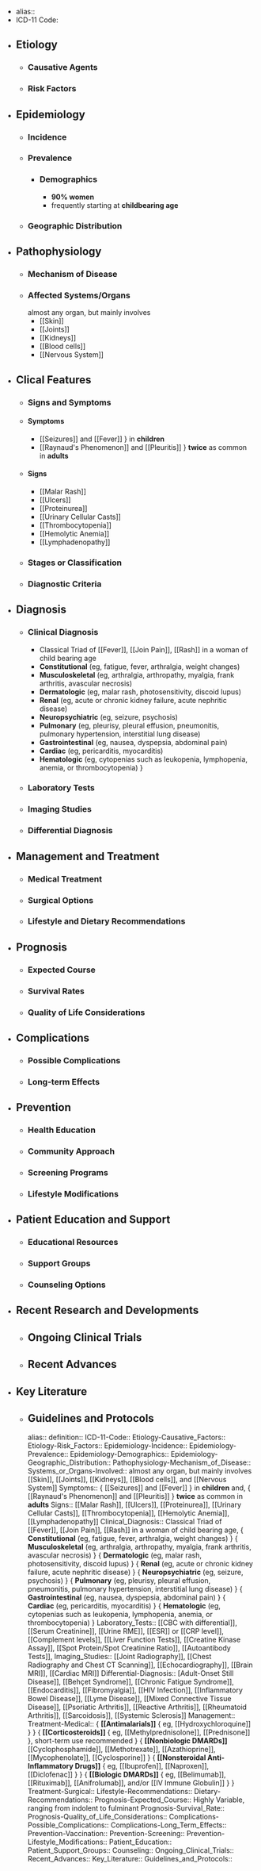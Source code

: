 - alias::
- ICD-11 Code:
- ## Etiology
	- ### Causative Agents
	- ### Risk Factors
- ## Epidemiology
	- ### Incidence
	- ### Prevalence
		- ### Demographics
			- **90% women**
			- frequently starting at **childbearing age**
	- ### Geographic Distribution
- ## Pathophysiology
	- ### Mechanism of Disease
	- ### Affected Systems/Organs
	  almost any organ, but mainly involves
		- [[Skin]]
		- [[Joints]]
		- [[Kidneys]]
		- [[Blood cells]]
		- [[Nervous System]]
- ## Clical Features
	- ### Signs and Symptoms
    - #### Symptoms
     	- [[Seizures]] and [[Fever]] } in **children**
      - [[Raynaud's Phenomenon]] and [[Pleuritis]] } **twice** as common in **adults**
    - #### Signs
      - [[Malar Rash]]
      - [[Ulcers]]
      - [[Proteinurea]]
      - [[Urinary Cellular Casts]]
      - [[Thrombocytopenia]]
      - [[Hemolytic Anemia]]
      - [[Lymphadenopathy]]
	- ### Stages or Classification
	- ### Diagnostic Criteria
- ## Diagnosis
	- ### Clinical Diagnosis
      - Classical Triad of [[Fever]], [[Join Pain]], [[Rash]] in a woman of child bearing age
      - **Constitutional** (eg, fatigue, fever, arthralgia, weight changes)
      - **Musculoskeletal** (eg, arthralgia, arthropathy, myalgia, frank arthritis, avascular necrosis)
      - **Dermatologic** (eg, malar rash, photosensitivity, discoid lupus)
      - **Renal** (eg, acute or chronic kidney failure, acute nephritic disease)
      - **Neuropsychiatric** (eg, seizure, psychosis)
      - **Pulmonary** (eg, pleurisy, pleural effusion, pneumonitis, pulmonary hypertension, interstitial lung disease)
      - **Gastrointestinal** (eg, nausea, dyspepsia, abdominal pain)
      - **Cardiac** (eg, pericarditis, myocarditis)
      - **Hematologic** (eg, cytopenias such as leukopenia, lymphopenia, anemia, or thrombocytopenia) }
	- ### Laboratory Tests
	- ### Imaging Studies
	- ### Differential Diagnosis
- ## Management and Treatment
	- ### Medical Treatment
	- ### Surgical Options
	- ### Lifestyle and Dietary Recommendations
- ## Prognosis
	- ### Expected Course
	- ### Survival Rates
	- ### Quality of Life Considerations
- ## Complications
	- ### Possible Complications
	- ### Long-term Effects
- ## Prevention
	- ### Health Education
	- ### Community Approach
	- ### Screening Programs
	- ### Lifestyle Modifications
- ## Patient Education and Support
	- ### Educational Resources
	- ### Support Groups
	- ### Counseling Options
- ## Recent Research and Developments
	- ## Ongoing Clinical Trials
	- ## Recent Advances
- ## Key Literature
	- ## Guidelines and Protocols
	  alias::
	  definition::
	  ICD-11-Code::
	  Etiology-Causative_Factors::
	  Etiology-Risk_Factors::
	  Epidemiology-Incidence::
	  Epidemiology-Prevalence::
	  Epidemiology-Demographics::
	  Epidemiology-Geographic_Distribution::
	  Pathophysiology-Mechanism_of_Disease::
	  Systems_or_Organs-Involved:: almost any organ, but mainly involves [[Skin]], [[Joints]], [[Kidneys]], [[Blood cells]], and [[Nervous System]]
	  Symptoms:: { [[Seizures]] and [[Fever]] } in **children** and, { [[Raynaud's Phenomenon]] and [[Pleuritis]] } **twice** as common in **adults**
	  Signs:: [[Malar Rash]], [[Ulcers]], [[Proteinurea]], [[Urinary Cellular Casts]], [[Thrombocytopenia]], [[Hemolytic Anemia]], [[Lymphadenopathy]]
	  Clinical_Diagnosis:: Classical Triad of [[Fever]], [[Join Pain]], [[Rash]] in a woman of child bearing age, { **Constitutional** (eg, fatigue, fever, arthralgia, weight changes) } { **Musculoskeletal** (eg, arthralgia, arthropathy, myalgia, frank arthritis, avascular necrosis) } { **Dermatologic** (eg, malar rash, photosensitivity, discoid lupus) } { **Renal** (eg, acute or chronic kidney failure, acute nephritic disease) } { **Neuropsychiatric** (eg, seizure, psychosis) } { **Pulmonary** (eg, pleurisy, pleural effusion, pneumonitis, pulmonary hypertension, interstitial lung disease) } { **Gastrointestinal** (eg, nausea, dyspepsia, abdominal pain) } { **Cardiac** (eg, pericarditis, myocarditis) } { **Hematologic** (eg, cytopenias such as leukopenia, lymphopenia, anemia, or thrombocytopenia) }
	  Laboratory_Tests:: [[CBC with differential]], [[Serum Creatinine]], [[Urine RME]], [[ESR]] or [[CRP level]], [[Complement levels]], [[Liver Function Tests]], [[Creatine Kinase Assay]], [[Spot Protein/Spot Creatinine Ratio]], [[Autoantibody Tests]],
	  Imaging_Studies:: [[Joint Radiography]], [[Chest Radiography and Chest CT Scanning]], [[Echocardiography]], [[Brain MRI]], [[Cardiac MRI]]
	  Differential-Diagnosis:: [Adult-Onset Still Disease]], [[Behçet Syndrome]], [[Chronic Fatigue Syndrome]], [[Endocarditis]], [[Fibromyalgia]], [[HIV Infection]], [[Inflammatory Bowel Disease]], [[Lyme Disease]], [[Mixed Connective Tissue Disease]], [[Psoriatic Arthritis]], [[Reactive Arthritis]], [[Rheumatoid Arthritis]], [[Sarcoidosis]], [[Systemic Sclerosis]]
	  Management::
	  Treatment-Medical:: { **[[Antimalarials]]** { eg, [[Hydroxychloroquine]] } }  { **[[Corticosteroids]]** { eg, [[Methylprednisolone]], [[Prednisone]] }, short-term use recommended }  { **[[Nonbiologic DMARDs]]** [[Cyclophosphamide]], [[Methotrexate]], [[Azathioprine]], [[Mycophenolate]], [[Cyclosporine]] }  { **[[Nonsteroidal Anti-Inflammatory Drugs]]** { eg, [[Ibuprofen]], [[Naproxen]], [[Diclofenac]] } }  { **[[Biologic DMARDs]]** { eg, [[Belimumab]], [[Rituximab]], [[Anifrolumab]], and/or [[IV Immune Globulin]]  } }
	  Treatment-Surgical::
	  Lifestyle-Recommendations::
	  Dietary-Recommendations::
	  Prognosis-Expected_Course:: Highly Variable, ranging from indolent to fulminant
	  Prognosis-Survival_Rate::
	  Prognosis-Quality_of_Life_Considerations::
	  Complications-Possible_Complications::
	  Complications-Long_Term_Effects::
	  Prevention-Vaccination::
	  Prevention-Screening::
	  Prevention-Lifestyle_Modifications::
	  Patient_Education::
	  Patient_Support_Groups::
	  Counseling::
	  Ongoing_Clinical_Trials::
	  Recent_Advances::
	  Key_Literature::
	  Guidelines_and_Protocols::
